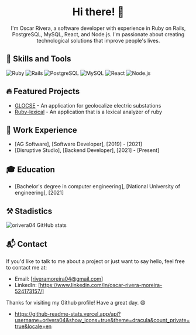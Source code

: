 <div align="center">
  <h1>Hi there! 👋</h1>
  <p>I'm Oscar Rivera, a software developer with experience in Ruby on Rails, PostgreSQL, MySQL, React, and Node.js. I'm passionate about creating technological solutions that improve people's lives.</p>
</div>

## 🚀 Skills and Tools

![Ruby](https://img.shields.io/badge/Ruby-3.2.2-red)
![Rails](https://img.shields.io/badge/Rails-7.0.4.3-orange)
![PostgreSQL](https://img.shields.io/badge/PostgreSQL-13-blue)
![MySQL](https://img.shields.io/badge/MySQL-8.0.23-blue)
![React](https://img.shields.io/badge/React-18-blueviolet)
![Node.js](https://img.shields.io/badge/Node.js-18.16.0-green)

## 🔥 Featured Projects

- [GLOCSE](https://github.com/Orivera04/Glocse) - An application for geolocalize electric substations
- [Ruby-lexical](https://github.com/Orivera04/Analizador-Lexico-Ruby-) - An application that is a lexical analyzer of ruby

## 💼 Work Experience

- [AG Software], [Software Developer], [2019] - [2021]
- [Disruptive Studio], [Backend Developer], [2021] - [Present]

## 🎓 Education

- [Bachelor's degree in computer engineering], [National University of engineering], [2021]

## ⚒️ Stadistics
![orivera04 GitHub stats](https://github-readme-stats.vercel.app/api?username=orivera04&show_icons=true&theme=dracula&count_private=true&locale=en)

## 📬 Contact

If you'd like to talk to me about a project or just want to say hello, feel free to contact me at:

- Email: [riveramoreira04@gmail.com]
- LinkedIn: [https://www.linkedin.com/in/oscar-rivera-moreira-524173157/]

Thanks for visiting my Github profile! Have a great day. 😄

- https://github-readme-stats.vercel.app/api?username=orivera04&show_icons=true&theme=dracula&count_private=true&locale=en
